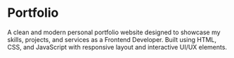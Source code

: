 # Portfolio
A clean and modern personal portfolio website designed to showcase my skills, projects, and services as a Frontend Developer. Built using HTML, CSS, and JavaScript with responsive layout and interactive UI/UX elements.
